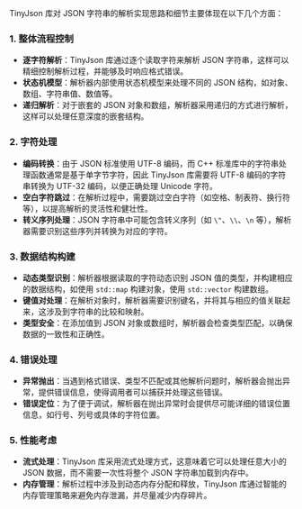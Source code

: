 TinyJson 库对 JSON 字符串的解析实现思路和细节主要体现在以下几个方面：

### 1. 整体流程控制

- **逐字符解析**：TinyJson 库通过逐个读取字符来解析 JSON 字符串，这样可以精细控制解析过程，并能够及时响应格式错误。
- **状态机模型**：解析器内部使用状态机模型来处理不同的 JSON 结构，如对象、数组、字符串值、数值等。
- **递归解析**：对于嵌套的 JSON 对象和数组，解析器采用递归的方式进行解析，这样可以处理任意深度的嵌套结构。

### 2. 字符处理

- **编码转换**：由于 JSON 标准使用 UTF-8 编码，而 C++ 标准库中的字符串处理函数通常是基于单字节字符，因此 TinyJson 库需要将 UTF-8 编码的字符串转换为 UTF-32 编码，以便正确处理 Unicode 字符。
- **空白字符跳过**：在解析过程中，需要跳过空白字符（如空格、制表符、换行符等），以提高解析的灵活性和健壮性。
- **转义序列处理**：JSON 字符串中可能包含转义序列（如 `\"`、`\\`、`\n` 等），解析器需要识别这些序列并转换为对应的字符。

### 3. 数据结构构建

- **动态类型识别**：解析器根据读取的字符动态识别 JSON 值的类型，并构建相应的数据结构，如使用 `std::map` 构建对象，使用 `std::vector` 构建数组。
- **键值对处理**：在解析对象时，解析器需要识别键名，并将其与相应的值关联起来，这涉及到字符串的比较和映射。
- **类型安全**：在添加值到 JSON 对象或数组时，解析器会检查类型匹配，以确保数据的一致性和正确性。

### 4. 错误处理

- **异常抛出**：当遇到格式错误、类型不匹配或其他解析问题时，解析器会抛出异常，提供错误信息，使得调用者可以捕获并处理这些错误。
- **错误定位**：为了便于调试，解析器在抛出异常时会提供尽可能详细的错误位置信息，如行号、列号或具体的字符位置。

### 5. 性能考虑

- **流式处理**：TinyJson 库采用流式处理方式，这意味着它可以处理任意大小的 JSON 数据，而不需要一次性将整个 JSON 字符串加载到内存中。
- **内存管理**：解析过程中涉及到动态内存分配和释放，TinyJson 库通过智能的内存管理策略来避免内存泄漏，并尽量减少内存碎片。
